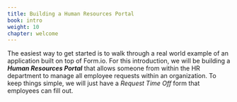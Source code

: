 ```yaml
---
title: Building a Human Resources Portal
book: intro
weight: 10
chapter: welcome
---
```

The easiest way to get started is to walk through a real world example of an application built on top of Form.io. For this introduction, we will be building a ***Human Resources Portal*** that allows someone from within the HR department to manage all employee requests within an organization. To keep things simple, we will just have a <em>Request Time Off</em> form that employees can fill out.

